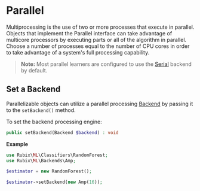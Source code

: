 # Parallel
Multiprocessing is the use of two or more processes that execute in parallel. Objects that implement the Parallel interface can take advantage of multicore processors by executing parts or all of the algorithm in parallel. Choose a number of processes equal to the number of CPU cores in order to take advantage of a system's full processing capability.

> **Note:** Most parallel learners are configured to use the [Serial](backends/serial.md) backend by default.

## Set a Backend
Parallelizable objects can utilize a parallel processing [Backend](backends/api.md) by passing it to the `setBackend()` method.

To set the backend processing engine:
```php
public setBackend(Backend $backend) : void
```

**Example**

```php
use Rubix\ML\Classifiers\RandomForest;
use Rubix\ML\Backends\Amp;

$estimator = new RandomForest();

$estimator->setBackend(new Amp(16));
```
